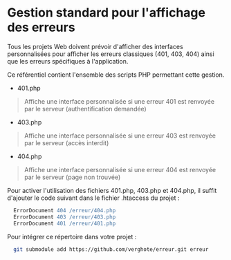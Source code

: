 # Gestion standard pour l'affichage des erreurs  

Tous les projets Web doivent prévoir d'afficher des interfaces personnalisées pour afficher les erreurs classiques (401, 403, 404)
ainsi que les erreurs spécifiques à l'application.

Ce référentiel contient l'ensemble des scripts PHP permettant cette gestion. 

* 401.php
> Affiche une interface personnalisée si une erreur 401 est renvoyée par le serveur (authentification demandée)  
>
* 403.php
> Affiche une interface personnalisée si une erreur 403 est renvoyée par le serveur (accès interdit)
* 404.php
> Affiche une interface personnalisée si une erreur 404 est renvoyée par le serveur (page non trouvée)

Pour activer l'utilisation des fichiers 401.php, 403.php et 404.php, il suffit d'ajouter le code suivant dans le fichier .htaccess du projet :

```apache
  ErrorDocument 404 /erreur/404.php
  ErrorDocument 403 /erreur/403.php
  ErrorDocument 401 /erreur/401.php
```

Pour intégrer ce répertoire dans votre projet :

```bash
  git submodule add https://github.com/verghote/erreur.git erreur
```
